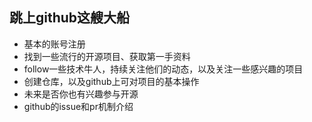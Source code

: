 
## 跳上github这艘大船

- 基本的账号注册
- 找到一些流行的开源项目、获取第一手资料
- follow一些技术牛人，持续关注他们的动态，以及关注一些感兴趣的项目
- 创建仓库，以及github上可对项目的基本操作
- 未来是否你也有兴趣参与开源
- github的issue和pr机制介绍
